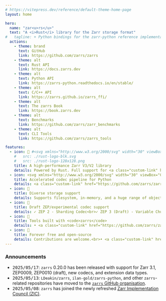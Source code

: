 ```yaml
---
# https://vitepress.dev/reference/default-theme-home-page
layout: home

hero:
  name: "zar<u>rs</u>"
  text: "A <i>Rust</i> library for the Zarr storage format"
#   tagline: + Python bindings for the zarr-python reference implementation<br>+ C/C++ bindings <br>+ CLI tools for array manipulation
  actions:
    - theme: brand
      text: GitHub
      link: https://github.com/zarrs/zarrs
    - theme: alt
      text: Rust API
      link: https://docs.zarrs.dev
    - theme: alt
      text: Python API
      link: https://zarrs-python.readthedocs.io/en/stable/
    - theme: alt
      text: C/C++ API
      link: https://zarrs.github.io/zarrs_ffi/
    - theme: alt
      text: The zarrs Book
      link: https://book.zarrs.dev
    - theme: alt
      text: Benchmarks
      link: https://github.com/zarrs/zarr_benchmarks
    - theme: alt
      text: CLI Tools
      link: https://github.com/zarrs/zarrs_tools

features:
  - icon: 🚀 #<svg xmlns="http://www.w3.org/2000/svg" width="30" viewBox="0 0 256 256.32"><image width="100%" height="100%" xlink:href="rust-logo-128x128.png"/></svg>
    #   src: ./rust-logo-blk.svg
    #   src: ./rust-logo-128x128.png
    title: A high-performance Zarr V3/V2 library
    details: Powered by Rust. Full support for <a class="custom-link" href="https://zarr-specs.readthedocs.io/en/latest/v3/core/index.html">Zarr V3</a> and a compatible subset of <a class="custom-link" href="https://zarr-specs.readthedocs.io/en/latest/v2/v2.0.html">Zarr V2</a>. Up-to-date with the specifications and accepted <a class="custom-link" href="https://zarr.dev/zeps/">ZEPs</a>.
  - icon: <svg xmlns="http://www.w3.org/2000/svg" width="30" viewBox="0 0 256 256.32"><image x="10%" y="10%" height="100%" xlink:href="python-logo-only.svg"/></svg>
    title: Accelerated codec pipeline for Python
    details: <a class="custom-link" href="https://github.com/zarrs/zarrs-python">zarrs-python</a> includes a drop-in high-performance codec pipeline for the <a class="custom-link" href="https://github.com/zarr-developers/zarr-python">zarr-python</a> reference implementation.
  - icon: 💾
    title: Diverse storage support
    details: Supports filesystem, in-memory, and a huge range of object storage backends (e.g. HTTP, S3, GCP, etc.) via the <a class="custom-link" href="https://crates.io/crates/object_store">object_store</a> and <a class="custom-link" href="https://crates.io/crates/opendal">opendal</a> crates, and <a class="custom-link" href="https://icechunk.io">icechunk</a> transactional storage.
  - icon: 🧪
    title: Draft ZEP/experimental codec support
    details: ✓ ZEP 2 - Sharding Codec<br>✓ ZEP 3 (Draft) - Variable Chunking<br>✓ ZEP 7 (Draft) - Strings<br>✓ <code>bitround</code>, <code>zfp</code>, <code>pcodec</code>, <code>bz2</code>, <code>gdeflate</code> codecs
  - icon: 🔨
    title: Tools built with <code>zarrs</code>
    details: • <a class="custom-link" href="https://github.com/zarrs/zarrs_tools/blob/main/docs/zarrs_reencode.md">zarrs_reencode</a> reencode, convert V2->V3, ...<br>• <a class="custom-link" href="https://github.com/zarrs/zarrs_tools/blob/main/docs/zarrs_ome.md">zarrs_ome</a> create OME-Zarr multiscale images<br>• <a class="custom-link" href="https://github.com/zarrs/zarrs_tools/blob/main/docs/zarrs_filter.md">zarrs_filter</a> manipulate arrays (crop, blur, ...)<br>... and more in <a class="custom-link" href="https://github.com/zarrs/zarrs_tools">zarrs_tools</a>
  - icon: 🤝
    title: Forever free and open-source
    details: Contributions are welcome.<br>• <a class="custom-link" href="https://github.com/zarrs/zarrs">zarrs</a> (github.com)<br>• <a class="custom-link" href="https://github.com/zarrs/zarrs-python">zarrs-python</a> (github.com)
---
```


### Announcements

- <tt>2025/05/17</tt>: `zarrs` 0.20.0 has been released with support for Zarr 3.1, ZEP0009, ZEP0010 (draft), new codecs, and extension data types.
- <tt>2025/05/13</tt>: `LDeakin/zarrs`, `ilan-gold/zarrs-python`, and other `zarrs`-related repositories have moved to the [`zarrs` GitHub organisation](https://github.com/zarrs).
- <tt>2025/05/08</tt>: `zarrs` has joined the newly refreshed [Zarr Implementation Council (ZIC)](https://github.com/zarr-developers/governance/blob/main/GOVERNANCE.md#zarr-implementation-council-zic).
